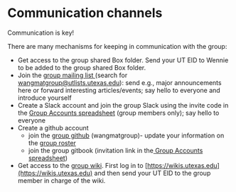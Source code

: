# Communication channels

Communication is key!

There are many mechanisms for keeping in communication with the group:

* Get access to the group shared Box folder. Send your UT EID to Wennie to be added to the group shared Box folder.&#x20;
* Join the [group mailing list ](https://utlists.utexas.edu/sympa)(search for [wangmatgroup@utlists.utexas.edu](mailto:wangmatgroup@utlists.utexas.edu)): send e.g., major announcements here or forward interesting articles/events; say hello to everyone and introduce yourself
* Create a Slack account and join the group Slack using the invite code in the [Group Accounts spreadsheet](https://utexas.box.com/s/217scejibg75iq5k05uocjtuqsa8rrvi) (group members only); say hello to everyone
* Create a github account
  * join the [group github](https://github.com/wangmatgroup) (wangmatgroup)- update your information on the [group roster](https://utexas.box.com/s/722ocwbfogt46wbxoghm2buhw5sn05v9)
  * join the group gitbook (invitation link in the[ Group Accounts spreadsheet](https://utexas.box.com/s/217scejibg75iq5k05uocjtuqsa8rrvi))
* Get access to the [group wiki](https://wikis.utexas.edu/display/wangmaterialswiki/Wang+Materials+Group+Wiki+Home?src=spacemenu). First log in to [https://wikis.utexas.edu](https://wikis.utexas.edu) and then send your UT EID to the group member in charge of the wiki.
